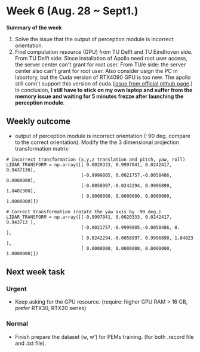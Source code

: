 
# Week 6 (Aug. 28 ~ Sept1.) 
**Summary of the week**  
1. Solve the issue that the output of perception module is incorrect orientation.
2. Find computation resource (GPU) from TU Delft and TU Eindhoven side. From TU Delft side: Since installation of Apollo need root user access, the server center can't grant for root user. From TU/e side: the server center also can't grant for root user. Also consider usign the PC in labortory, but the Cuda version of RTX4090 GPU is too new. The apollo still cann't support this version of cuda.([issue from official github page](https://github.com/ApolloAuto/apollo/issues/14821).) In conclusion, **I still have to stick on my own laptop and suffer from the memory issue and waiting for 5 minutes frezze after launching the perception module**.
## Weekly outcome
- output of perception module is incorrect orientation (-90 deg. compare to the correct orientation). Modify the the 3 dimensional projection transformation matrix: 
```
# Incorrect transformation (x,y,z translation and pitch, yaw, roll)
LIDAR_TRANSFORM = np.array([[ 0.0020333, 0.9997041, 0.0242417, 0.9437130],
                            [-0.9999805, 0.0021757,-0.0058486, 0.0000000],
                            [-0.0058997,-0.0242294, 0.9996890, 1.8402300],
                            [ 0.0000000, 0.0000000, 0.0000000, 1.0000000]])

# Correct transformation (rotate the yaw axis by -90 deg.)
LIDAR_TRANSFORM = np.array([[-0.9997041, 0.0020333, 0.0242417, 0.943713 ],
                            [-0.0021757,-0.9999805,-0.0058486, 0.       ],
                            [ 0.0242294,-0.0058997, 0.9996890, 1.84023  ],
                            [ 0.0000000, 0.0000000, 0.0000000, 1.0000000]])
```
## Next week task

### Urgent
- Keep asking for the GPU resource. (require: higher GPU RAM > 16 GB, prefer RTX30, RTX20 series)
### Normal
- Finish prepare the dataset (w, w') for PEMs training. (for both .record file and .txt file). 
